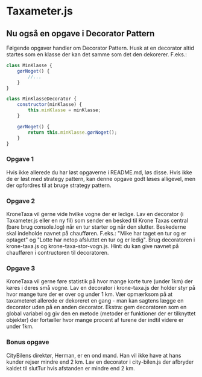 # Taxameter.js
## Nu også en opgave i Decorator Pattern

Følgende opgaver handler om Decorator Pattern. Husk at en decorator altid startes som en klasse der kan det samme som det den dekorerer. F.eks.:
```javascript
class MinKlasse {
    gørNoget() {
        //...
    }
}

class MinKlasseDecorator {
    constructor(minKlasse) {
        this.minKlasse = minKlasse;
    }

    gørNoget() {
        return this.minKlasse.gørNoget();
    }
}
```

### Opgave 1
Hvis ikke allerede du har løst opgaverne i README.md, løs disse. Hvis ikke de er løst med strategy pattern, kan denne opgave godt løses alligevel, men der opfordres til at bruge strategy pattern.

### Opgave 2
KroneTaxa vil gerne vide hvilke vogne der er ledige. Lav en decorator (i Taxameter.js eller en ny fil) som sender en besked til Krone Taxas central (bare brug console.log) når en tur starter og når den slutter. Beskederne skal indeholde navnet på chaufføren. F.eks.: "Mike har taget en tur og er optaget" og "Lotte har netop afsluttet en tur og er ledig". Brug decoratoren i krone-taxa.js og krone-taxa-stor-vogn.js.
Hint: du kan give navnet på chaufføren i contructoren til decoratoren.

### Opgave 3
KroneTaxa vil gerne føre statistik på hvor mange korte ture (under 1km) der køres i deres små vogne. Lav en decorator i krone-taxa.js der holder styr på hvor mange ture der er over og under 1 km. Vær opmærksom på at taxameteret allerede er dekoreret en gang - man kan sagtens lægge en decorator uden på en anden decorator.
Ekstra: gem decoratoren som en global variabel og giv den en metode (metoder er funktioner der er tilknyttet objekter) der fortæller hvor mange procent af turene der indtil videre er under 1km.

### Bonus opgave
CityBilens direktør, Herman, er en ond mand. Han vil ikke have at hans kunder rejser mindre end 2 km. Lav en decorator i city-bilen.js der afbryder kaldet til slutTur hvis afstanden er mindre end 2 km.
